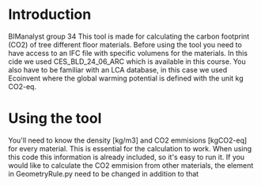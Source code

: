 # Introduction
BIManalyst group 34
This tool is made for calculating the carbon footprint (CO2) of tree different floor materials. Before using the tool you need to have access to an IFC file with specific volumens for the materials. In this cide we used CES_BLD_24_06_ARC which is available in this course. You also have to be familiar with an LCA database, in this case we used Ecoinvent where the global warming potential is defined with the unit kg CO2-eq.
# Using the tool
You'll need to know the density [kg/m3] and CO2 emmisions [kgCO2-eq] for every material. This is essential for the calculation to work. When using this code this information is already included, so it's easy to run it. If you would like to calculate the CO2 emmision from other materials, the element in GeometryRule.py need to be changed in addition to that 

